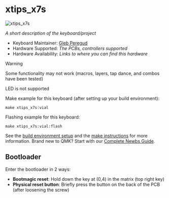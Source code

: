 # xtips_x7s

![xtips_x7s](https://preview.redd.it/any-users-of-x-tips-x7s-keyboard-here-anyone-got-via-json-v0-h58i3jo37hkd1.png?width=640&crop=smart&auto=webp&s=5e81daca233e1315ca2a5b24aff6b82a6058f5d5)

*A short description of the keyboard/project*

* Keyboard Maintainer: [Gleb Peregud](https://github.com/gleber)
* Hardware Supported: *The PCBs, controllers supported*
* Hardware Availability: *Links to where you can find this hardware*

> [!WARNING]
> Some functionality may not work (macros, layers, tap dance, and combos have been tested)
> 
> LED is not supported

Make example for this keyboard (after setting up your build environment):

    make xtips_x7s:vial

Flashing example for this keyboard:

    make xtips_x7s:vial:flash

See the [build environment setup](https://docs.qmk.fm/#/getting_started_build_tools) and the [make instructions](https://docs.qmk.fm/#/getting_started_make_guide) for more information. Brand new to QMK? Start with our [Complete Newbs Guide](https://docs.qmk.fm/#/newbs).

## Bootloader

Enter the bootloader in 2 ways:

* **Bootmagic reset**: Hold down the key at (0,4) in the matrix (top right key)
* **Physical reset button**: Briefly press the button on the back of the PCB (after loosening the screw) 

